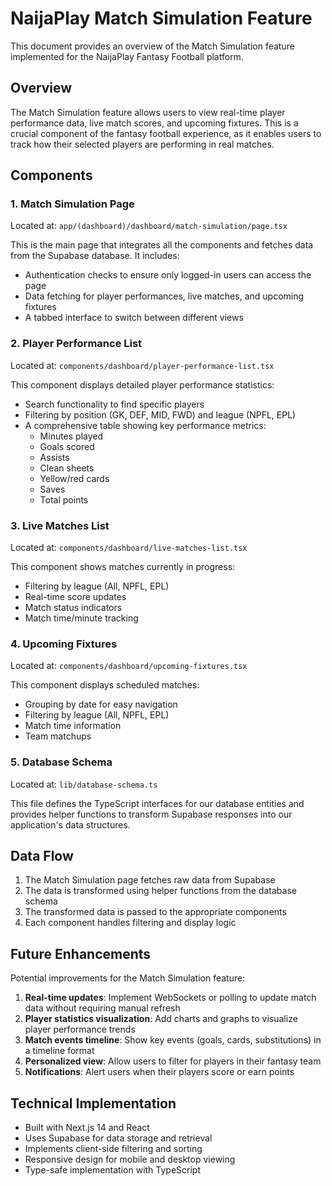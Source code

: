 # NaijaPlay Match Simulation Feature

This document provides an overview of the Match Simulation feature implemented for the NaijaPlay Fantasy Football platform.

## Overview

The Match Simulation feature allows users to view real-time player performance data, live match scores, and upcoming fixtures. This is a crucial component of the fantasy football experience, as it enables users to track how their selected players are performing in real matches.

## Components

### 1. Match Simulation Page

Located at: `app/(dashboard)/dashboard/match-simulation/page.tsx`

This is the main page that integrates all the components and fetches data from the Supabase database. It includes:

- Authentication checks to ensure only logged-in users can access the page
- Data fetching for player performances, live matches, and upcoming fixtures
- A tabbed interface to switch between different views

### 2. Player Performance List

Located at: `components/dashboard/player-performance-list.tsx`

This component displays detailed player performance statistics:

- Search functionality to find specific players
- Filtering by position (GK, DEF, MID, FWD) and league (NPFL, EPL)
- A comprehensive table showing key performance metrics:
  - Minutes played
  - Goals scored
  - Assists
  - Clean sheets
  - Yellow/red cards
  - Saves
  - Total points

### 3. Live Matches List

Located at: `components/dashboard/live-matches-list.tsx`

This component shows matches currently in progress:

- Filtering by league (All, NPFL, EPL)
- Real-time score updates
- Match status indicators
- Match time/minute tracking

### 4. Upcoming Fixtures

Located at: `components/dashboard/upcoming-fixtures.tsx`

This component displays scheduled matches:

- Grouping by date for easy navigation
- Filtering by league (All, NPFL, EPL)
- Match time information
- Team matchups

### 5. Database Schema

Located at: `lib/database-schema.ts`

This file defines the TypeScript interfaces for our database entities and provides helper functions to transform Supabase responses into our application's data structures.

## Data Flow

1. The Match Simulation page fetches raw data from Supabase
2. The data is transformed using helper functions from the database schema
3. The transformed data is passed to the appropriate components
4. Each component handles filtering and display logic

## Future Enhancements

Potential improvements for the Match Simulation feature:

1. **Real-time updates**: Implement WebSockets or polling to update match data without requiring manual refresh
2. **Player statistics visualization**: Add charts and graphs to visualize player performance trends
3. **Match events timeline**: Show key events (goals, cards, substitutions) in a timeline format
4. **Personalized view**: Allow users to filter for players in their fantasy team
5. **Notifications**: Alert users when their players score or earn points

## Technical Implementation

- Built with Next.js 14 and React
- Uses Supabase for data storage and retrieval
- Implements client-side filtering and sorting
- Responsive design for mobile and desktop viewing
- Type-safe implementation with TypeScript 